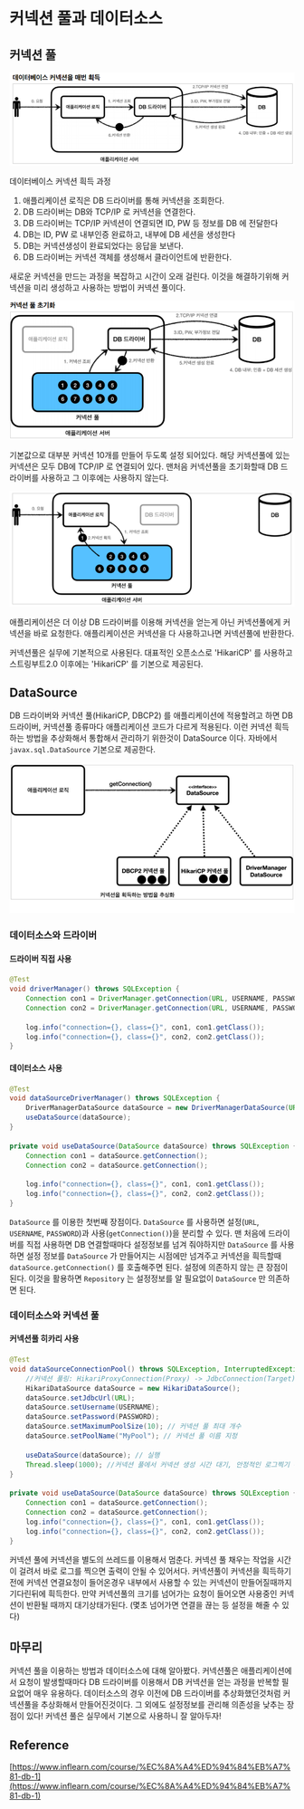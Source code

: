 # 커넥션 풀과 데이터소스

## 커넥션 풀

<img src="img/conn1.PNG">

데이터베이스 커넥션 흭득 과정

1. 애플리케이션 로직은 DB 드라이버를 통해 커넥션을 조회한다.
2. DB 드라이버는 DB와 TCP/IP 로 커넥션을 연결한다.
3. DB 드라이버는 TCP/IP 커넥션이 연결되면 ID, PW 등 정보를 DB 에 전달한다
4. DB는 ID, PW 로 내부인증 완료하고, 내부에 DB 세션을 생성한다
5. DB는 커넥션생성이 완료되었다는 응답을 보낸다.
6. DB 드라이버는 커넥션 객체를 생성해서 클라이언트에 반환한다.

새로운 커넥션을 만드는 과정을 복잡하고 시간이 오래 걸린다. 이것을 해결하기위해 커넥션을 미리 생성하고 사용하는 방법이
커넥션 풀이다.

<img src="img/conn2.PNG">

기본값으로 대부분 커넥션 10개를 만들어 두도록 설정 되어있다. 해당 커넥션풀에 있는 커넥션은 모두 DB에 TCP/IP 로 연결되어 있다. 
맨처음 커넥션풀을 초기화할때 DB 드라이버를 사용하고 그 이후에는 사용하지 않는다.

<img src="img/conn2-1.PNG">

애플리케이션은 더 이상 DB 드라이버를 이용해 커넥션을 얻는게 아닌 커넥션풀에게 커넥션을 바로 요청한다.
애플리케이션은 커넥션을 다 사용하고나면 커넥션풀에 반환한다. 

커넥션풀은 실무에 기본적으로 사용된다. 대표적인 오픈소스로 'HikariCP' 를 사용하고 스트링부트2.0 이후에는 'HikariCP' 를
기본으로 제공된다.

## DataSource

DB 드라이버와 커넥션 풀(HikariCP, DBCP2) 를 애플리케이션에 적용할려고 하면 DB 드라이버, 커넥션풀 종류마다 애플리케이션
코드가 다르게 적용된다. 이런 커넥션 흭득하는 방법을 추상화해서 통합해서 관리하기 위한것이 DataSource 이다.
자바에서 `javax.sql.DataSource` 기본으로 제공한다.

<img src="img/conn3.PNG">


### 데이터소스와 드라이버

#### 드라이버 직접 사용
```java
@Test
void driverManager() throws SQLException {
    Connection con1 = DriverManager.getConnection(URL, USERNAME, PASSWORD);
    Connection con2 = DriverManager.getConnection(URL, USERNAME, PASSWORD);
    
    log.info("connection={}, class={}", con1, con1.getClass());
    log.info("connection={}, class={}", con2, con2.getClass());
}
```

#### 데이터소스 사용
```java
@Test
void dataSourceDriverManager() throws SQLException {
    DriverManagerDataSource dataSource = new DriverManagerDataSource(URL, USERNAME, PASSWORD); 
    useDataSource(dataSource);
}

private void useDataSource(DataSource dataSource) throws SQLException {
    Connection con1 = dataSource.getConnection();
    Connection con2 = dataSource.getConnection();
    
    log.info("connection={}, class={}", con1, con1.getClass());
    log.info("connection={}, class={}", con2, con2.getClass());
}
```

`DataSource` 를 이용한 첫번째 장점이다. `DataSource` 를 사용하면 설정(`URL`, `USERNAME`, `PASSWORD`)과 사용(`getConnection()`)을 분리할 수 있다. 
맨 처음에 드라이버를 직접 사용하면 DB 연결할때마다 설정정보를 넘겨 줘야하지만
`DataSource` 를 사용하면 설정 정보를 `DataSource` 가 만들어지는 시점에만 넘겨주고
커넥션을 흭득할때 `dataSource.getConnection()` 를 호출해주면 된다.
설정에 의존하지 않는 큰 장점이 된다. 이것을 활용하면 `Repository` 는 설정정보를 알 필요없이 `DataSource` 만 의존하면 된다.

### 데이터소스와 커넥션 풀

#### 커넥션풀 히카리 사용
```java
@Test
void dataSourceConnectionPool() throws SQLException, InterruptedException {
    //커넥션 풀링: HikariProxyConnection(Proxy) -> JdbcConnection(Target)
    HikariDataSource dataSource = new HikariDataSource();
    dataSource.setJdbcUrl(URL);
    dataSource.setUsername(USERNAME);
    dataSource.setPassword(PASSWORD);
    dataSource.setMaximumPoolSize(10); // 커넥션 풀 최대 개수
    dataSource.setPoolName("MyPool"); // 커넥션 풀 이름 지정
        
    useDataSource(dataSource); // 실행
    Thread.sleep(1000); //커넥션 풀에서 커넥션 생성 시간 대기, 안정적인 로그찍기 위해 슬립걸음
}

private void useDataSource(DataSource dataSource) throws SQLException {
    Connection con1 = dataSource.getConnection();
    Connection con2 = dataSource.getConnection();
    log.info("connection={}, class={}", con1, con1.getClass());
    log.info("connection={}, class={}", con2, con2.getClass());
}
```
커넥션 풀에 커넥션을 별도의 쓰레드를 이용해서 멈춘다. 커넥션 풀 채우는 작업을 시간이 걸려서 바로 로그를 찍으면 출력이 안될 수 있어서다.
커넥션풀이 커넥션을 흭득하기전에 커넥션 연결요청이 들어온경우 내부에서 사용할 수 있는 커넥션이 만들어질때까지 기다린뒤에 흭득한다.
만약 커넥션풀의 크기를 넘어가는 요청이 들어오면 사용중인 커넥션이 반환될 때까지 대기상태가된다. (몇초 넘어가면 연결을 끊는 등
설정을 해줄 수 있다)

## 마무리

커넥션 풀을 이용하는 방법과 데이터소스에 대해 알아봤다. 커넥션풀은 애플리케이션에서 요청이 발생할때마다 DB 드라이버를 이용해서
DB 커넥션을 얻는 과정을 반복할 필요없어 매우 유용하다. 데이터소스의 경우 이전에 DB 드라이버를 추상화했던것처럼 커넥션풀을 추상화해서
만들어진것이다. 그 외에도 설정정보를 관리해 의존성을 낮추는 장점이 있다! 커넥션 풀은 실무에서 기본으로 사용하니 잘 알아두자!

## Reference

[https://www.inflearn.com/course/%EC%8A%A4%ED%94%84%EB%A7%81-db-1](https://www.inflearn.com/course/%EC%8A%A4%ED%94%84%EB%A7%81-db-1)  
